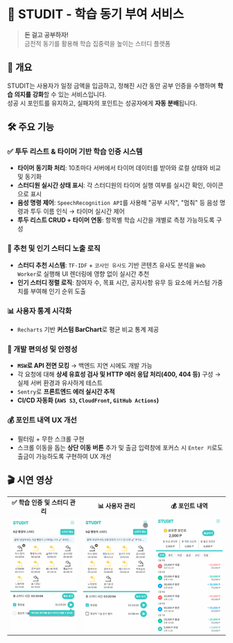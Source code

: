 # 🧠 STUDIT - 학습 동기 부여 서비스

> **돈 걸고 공부하자!**  
> 금전적 동기를 활용해 학습 집중력을 높이는 스터디 플랫폼

## 📌 개요

STUDIT는 사용자가 일정 금액을 입금하고, 정해진 시간 동안 공부 인증을 수행하며 **학습 의지를 강화**할 수 있는 서비스입니다.  
성공 시 포인트를 유지하고, 실패자의 포인트는 성공자에게 **자동 분배**됩니다.

## 🛠 주요 기능

### ✅ 투두 리스트 & 타이머 기반 학습 인증 시스템
- **타이머 동기화 처리**: 10초마다 서버에서 타이머 데이터를 받아와 로컬 상태와 비교 및 동기화
- **스터디원 실시간 상태 표시**: 각 스터디원의 타이머 실행 여부를 실시간 확인, 아이콘으로 표시
- **음성 명령 제어**: `SpeechRecognition API`를 사용해 "공부 시작", "멈춰" 등 음성 명령과 투두 이름 인식 → 타이머 실시간 제어
- **투두 리스트 CRUD + 타이머 연동**: 항목별 학습 시간을 개별로 측정 가능하도록 구성

### 🌟 추천 및 인기 스터디 노출 로직
- **스터디 추천 시스템**: `TF-IDF` + `코사인 유사도` 기반 콘텐츠 유사도 분석을 `Web Worker`로 실행해 UI 렌더링에 영향 없이 실시간 추천
- **인기 스터디 정렬 로직**: 참여자 수, 목표 시간, 공지사항 유무 등 요소에 커스텀 가중치를 부여해 인기 순위 도출

### 📊 사용자 통계 시각화
- `Recharts` 기반 **커스텀 BarChart**로 평균 비교 통계 제공

### 🚀 개발 편의성 및 안정성
- **`MSW`로 API 전면 모킹** → 백엔드 지연 시에도 개발 가능
- 각 요청에 대해 **상세 유효성 검사 및 HTTP 에러 응답 처리(400, 404 등)** 구성 → 실제 서버 환경과 유사하게 테스트
- `Sentry`로 **프론트엔드 에러 실시간 추적**
- **CI/CD 자동화 (`AWS S3`, `CloudFront`, `GitHub Actions`)**

### 💰 포인트 내역 UX 개선
- 필터링 + 무한 스크롤 구현
- 스크롤 이동을 돕는 **상단 이동 버튼** 추가 및 출금 입력창에 포커스 시 `Enter 키`로도 출금이 가능하도록 구현하여 UX 개선

## 🎬 시연 영상

<table>
  <tr>
    <td align="center"><strong>✅ 학습 인증 및 스터디 관리</strong></td>
    <td align="center"><strong>📊 사용자 관리 </strong></td>
    <td align="center"><strong>💰 포인트 내역</strong></td>
  </tr>
  <tr>
    <td><img src="./public/gifs/studit-study-detail.gif" width="250"/></td>
    <td><img src="./public/gifs/studit-my-page.gif" width="250"/></td>
    <td><img src="./public/gifs/studit-point.gif" width="250"/></td>
  </tr>
</table>
